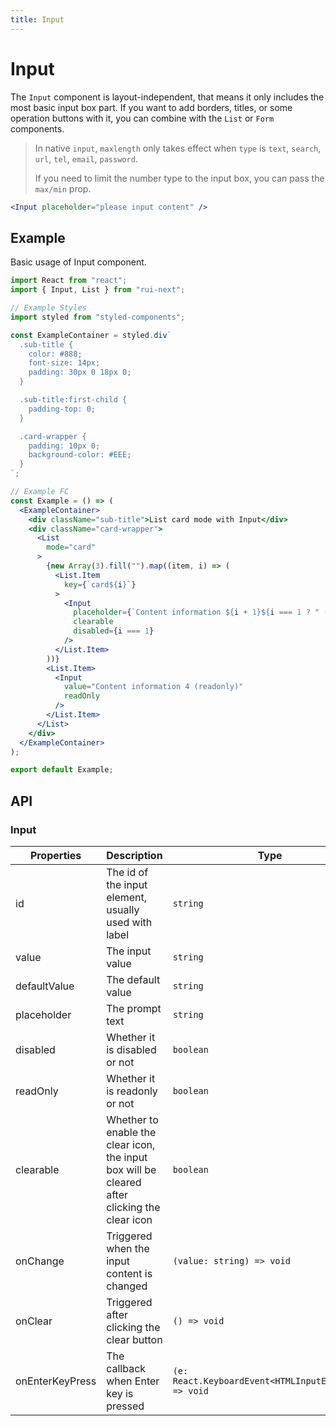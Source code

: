 ```yaml
---
title: Input
---
```


# Input

The `Input` component is layout-independent, that means it only includes the most basic input box part. If you want to add borders, titles, or some operation buttons with it, you can combine with the `List` or `Form` components.

> In native `input`, `maxlength` only takes effect when `type` is `text`, `search`, `url`, `tel`, `email`, `password`.
>
> If you need to limit the number type to the input box, you can pass the `max/min` prop.

```jsx
<Input placeholder="please input content" />
```

## Example

Basic usage of Input component.

```jsx live=local
import React from "react";
import { Input, List } from "rui-next";

// Example Styles
import styled from "styled-components";

const ExampleContainer = styled.div`
  .sub-title {
    color: #888;
    font-size: 14px;
    padding: 30px 0 18px 0;
  }

  .sub-title:first-child {
    padding-top: 0;
  }

  .card-wrapper {
    padding: 10px 0;
    background-color: #EEE;
  }
`;

// Example FC
const Example = () => (
  <ExampleContainer>
    <div className="sub-title">List card mode with Input</div>
    <div className="card-wrapper">
      <List
        mode="card"
      >
        {new Array(3).fill("").map((item, i) => (
          <List.Item
            key={`card${i}`}
          >
            <Input
              placeholder={`Content information ${i + 1}${i === 1 ? " (disabled)" : "" }`}
              clearable
              disabled={i === 1}
            />
          </List.Item>
        ))}
        <List.Item>
          <Input
            value="Content information 4 (readonly)"
            readOnly
          />
        </List.Item>
      </List>
    </div>
  </ExampleContainer>
);

export default Example;
```

## API

### Input

Properties | Description | Type | Default
-----------|-------------|------|--------
| id           | The id of the input element, usually used with label | `string` | - |
| value        | The input value | `string` | - |
| defaultValue | The default value | `string` | - |
| placeholder  | The prompt text | `string` | - |
| disabled     | Whether it is disabled or not | `boolean` | `false` |
| readOnly     | Whether it is readonly or not | `boolean` | `false` |
| clearable    | Whether to enable the clear icon, the input box will be cleared after clicking the clear icon | `boolean` | `false` |
| onChange     | Triggered when the input content is changed | `(value: string) => void` | - |
| onClear      | Triggered after clicking the clear button | `() => void` | - |
| onEnterKeyPress | The callback when Enter key is pressed | `(e: React.KeyboardEvent<HTMLInputElement>) => void` | - |
